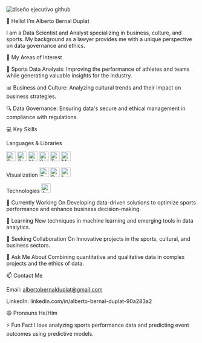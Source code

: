 ![diseño ejecutivo github](https://github.com/user-attachments/assets/412284b3-b742-4d13-bb80-7b8f5e4ded09)



👋 Hello! I’m Alberto Bernal Duplat

I am a Data Scientist and Analyst specializing in business, culture, and sports. My background as a lawyer provides me with a unique perspective on data governance and ethics.

🌟 My Areas of Interest

🏅 Sports Data Analysis: Improving the performance of athletes and teams while generating valuable insights for the industry.

📊 Business and Culture: Analyzing cultural trends and their impact on business strategies.

🔍 Data Governance: Ensuring data's secure and ethical management in compliance with regulations.

💻 Key Skills

Languages & Libraries

<img src="https://img.shields.io/badge/Python-3670A0?style=for-the-badge&logo=python&logoColor=white" alt="Python" height="25"/> <img src="https://img.shields.io/badge/Pandas-150458?style=for-the-badge&logo=pandas&logoColor=white" alt="Pandas" height="25"/> <img src="https://img.shields.io/badge/NumPy-013243?style=for-the-badge&logo=numpy&logoColor=white" alt="NumPy" height="25"/> <img src="https://img.shields.io/badge/Scikit--Learn-F7931E?style=for-the-badge&logo=scikit-learn&logoColor=white" alt="Scikit-Learn" height="25"/> <img src="https://img.shields.io/badge/TensorFlow-FF6F00?style=for-the-badge&logo=tensorflow&logoColor=white" alt="TensorFlow" height="25"/> <img src="https://img.shields.io/badge/MySQL-4479A1?style=for-the-badge&logo=mysql&logoColor=white" alt="MySQL" height="25"/>

Visualization
<img src="https://img.shields.io/badge/Tableau-E97627?style=for-the-badge&logo=tableau&logoColor=white" alt="Tableau" height="25"/> <img src="https://img.shields.io/badge/Power_BI-F2C811?style=for-the-badge&logo=power-bi&logoColor=black" alt="Power BI" height="25"/> <img src="https://img.shields.io/badge/Looker-4285F4?style=for-the-badge&logo=google&logoColor=white" alt="Looker" height="25"/>

Technologies
<img src="https://img.shields.io/badge/Apache-D22128?style=for-the-badge&logo=apache&logoColor=white" alt="Apache" height="25"/>


🔭 Currently Working On
Developing data-driven solutions to optimize sports performance and enhance business decision-making.

🌱 Learning
New techniques in machine learning and emerging tools in data analytics.

🤝 Seeking Collaboration On
Innovative projects in the sports, cultural, and business sectors.

🤔 Ask Me About
Combining quantitative and qualitative data in complex projects and the ethics of data.

📫 Contact Me

Email: albertobernalduplat@gmail.com

LinkedIn: linkedin.com/in/alberto-bernal-duplat-90a283a2

😄 Pronouns
He/Him

⚡ Fun Fact
I love analyzing sports performance data and predicting event outcomes using predictive models.















